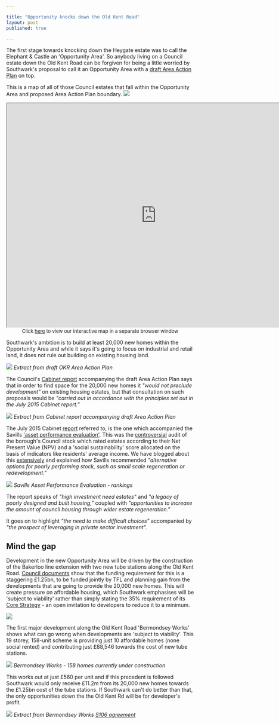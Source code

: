 ```yaml
---

title: "Opportunity knocks down the Old Kent Road"
layout: post
published: true

---
```

The first stage towards knocking down the Heygate estate was to call the Elephant & Castle an 'Opportunity Area'. So anybody living on a Council estate down the Old Kent Road can be forgiven for being a little worried by Southwark's proposal to call it an Opportunity Area with a [draft Area Action Plan](http://www.southwark.gov.uk/downloads/download/4596/old_kent_road_area_action_plan) on top. 

This is a map of all of those Council estates that fall within the Opportunity Area and proposed Area Action Plan boundary.
![](http://35percent.org/img/interactiveokrmap.png)
<center>
<iframe src="http://35percent.org/map.html" width="800" height="600"></iframe>
<font size="2">Click <a href="http://35percent.org/map.html">here</a> to view our interactive map in a separate browser window</font>
</center>

Southwark's ambition is to build at least 20,000 new homes within the Opportunity Area and while it says it's going to focus on industrial and retail land, it does not rule out building on existing housing land. 

![](http://35percent.org/img/20000homes.png)
*Extract from draft OKR Area Action Plan*

The Council's [Cabinet report](http://moderngov.southwark.gov.uk/documents/s62019/Report%20Old%20Kent%20Road%20AAP.pdf) accompanying the draft Area Action Plan says that in order to find space for the 20,000 new homes it _"would not preclude development"_ on existing housing estates, but that consultation on such proposals would be _"carried out in accordance with the principles set out in the July 2015 Cabinet report."_

![](http://35percent.org/img/okrreport.png)
*Extract from Cabinet report accompanying draft Area Action Plan*

The July 2015 Cabinet [report](http://moderngov.southwark.gov.uk/documents/s55565/Report%20Future%20Estate%20Regeneration.pdf) referred to, is the one which accompanied the Savills ['asset performance evaluation'](http://moderngov.southwark.gov.uk/documents/s55626/Appendix%204%20Savills%20Evaluation.pdf). This was the [controversial](http://www.southwarknews.co.uk/news/your-home-is-worth-less-than-nothing-council-report-evaluates-southwark-properties/) audit of the borough's Council stock which rated estates according to their Net Present Value (NPV) and a 'social sustainability' score allocated on the basis of indicators like residents' average income. We have blogged about this [extensively](http://35percent.org/the-southwark-clearances/#completing-southwarks-clearances-with-savills) and explained how Savills recommended _"alternative options for poorly performing stock, such as small scale regeneration or redevelopment."_ 

![](http://35percent.org/img/assetgroups.png)
*Savills Asset Performance Evaluation - rankings*

The report speaks of _"high investment need estates"_ and _"a legacy of poorly designed and built housing,"_ coupled with _"opportunities  to  increase  the amount of council housing through wider estate regeneration."_

It goes on to highlight _"the  need  to  make  difficult  choices"_ accompanied by _"the  prospect  of  leveraging  in  private  sector investment"._

## Mind the gap
Development in the new Opportunity Area will be driven by the construction of the Bakerloo line extension with two new tube stations along the Old Kent Road. [Council documents](http://www.southwark.gov.uk/download/downloads/id/13643/infrastructure_plan) show that the funding requirement for this is a staggering £1.25bn, to be funded jointly by TFL and planning gain from the developments that are going to provide the 20,000 new homes. This will create pressure on affordable housing, which Southwark emphasises will be 'subject to viability' rather than simply stating the 35% requirement of its [Core Strategy](http://www.southwark.gov.uk/info/200210/core_strategy) - an open invitation to developers to reduce it to a minimum. 

![](http://35percent.org/img/subjecttoviability.jpg)

The first major development along the Old Kent Road 'Bermondsey Works' shows what can go wrong when developments are 'subject to viability'. This 19 storey, 158-unit scheme is providing just 10 affordable homes (none social rented) and contributing just £88,546 towards the cost of new tube stations.  

![](http://35percent.org/img/bermondseyworks.jpg)
*Bermondsey Works - 158 homes currently under construction*

This works out at just £560 per unit and if this precedent is followed Southwark would only receive £11.2m from its 20,000 new homes towards the £1.25bn cost of the tube stations. If Southwark can't do better than that, the only opportunities down the the Old Kent Rd will be for developer's profit.

![](http://35percent.org/img/transportcontribution.png)
*Extract from Bermondsey Works [S106 agreement](http://planbuild.southwark.gov.uk/documents/?GetDocument=%7b%7b%7b!KaiWotaf%2bxHDP83nK8Z9gw%3d%3d!%7d%7d%7d)*











